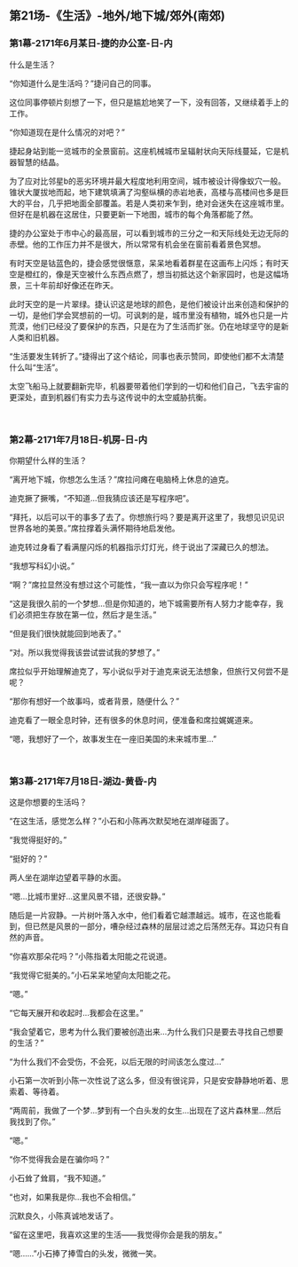 ## 第21场-《生活》-地外/地下城/郊外(南郊)

### 第1幕-2171年6月某日-捷的办公室-日-内

什么是生活？

“你知道什么是生活吗？”捷问自己的同事。

这位同事停顿片刻想了一下，但只是尴尬地笑了一下，没有回答，又继续着手上的工作。

“你知道现在是什么情况的对吧？”

捷起身站到能一览城市的全景窗前。这座机械城市呈辐射状向天际线蔓延，它是机器智慧的结晶。

为了应对比邻星b的恶劣环境并最大程度地利用空间，城市被设计得像蚁穴一般。锥状大厦拔地而起，地下建筑填满了沟壑纵横的赤岩地表，高楼与高楼间也多是巨大的平台，几乎把地面全部覆盖。若是人类初来乍到，绝对会迷失在这座城市里。但好在是机器在这居住，只要更新一下地图，城市的每个角落都能了然。

捷的办公室处于市中心的最高层，可以看到城市的三分之一和天际线处无边无际的赤壁。他的工作压力并不是很大，所以常常有机会坐在窗前看着景色冥想。

有时天空是钴蓝色的，捷会感觉很惬意，呆呆地看着群星在这画布上闪烁；有时天空是橙红的，像是天空被什么东西点燃了，想当初抵达这个新家园时，也是这幅场景，三十年前却好像还在昨天。

此时天空的是一片翠绿。捷认识这是地球的颜色，是他们被设计出来创造和保护的一切，是他们学会冥想前的一切。可讽刺的是，城市里没有植物，城外也只是一片荒漠，他们已经没了要保护的东西，只是在为了生活而扩张。仍在地球坚守的是新人类和旧机器。

“生活要发生转折了。”捷得出了这个结论，同事也表示赞同，即使他们都不太清楚什么叫“生活”。

太空飞船马上就要翻新完毕，机器要带着他们学到的一切和他们自己，飞去宇宙的更深处，直到机器们有实力去与这传说中的太空威胁抗衡。

<br>

### 第2幕-2171年7月18日-机房-日-内

你期望什么样的生活？

“离开地下城，你想怎么生活？”席拉问瘫在电脑椅上休息的迪克。

迪克撅了撅嘴，“不知道…但我猜应该还是写程序吧”。

“拜托，以后可以干的事多了去了。你想旅行吗？要是离开这里了，我想见识见识世界各地的美景。”席拉撑着头满怀期待地启发他。

迪克转过身看了看满屋闪烁的机器指示灯灯光，终于说出了深藏已久的想法。

“我想写科幻小说。”

“啊？”席拉显然没有想过这个可能性，“我一直以为你只会写程序呢！”

“这是我很久前的一个梦想…但是你知道的，地下城需要所有人努力才能幸存，我们必须把生存放在第一位，然后才是生活。”

“但是我们很快就能回到地表了。”

“对。所以我觉得我该尝试尝试我的梦想了。”

席拉似乎开始理解迪克了，写小说似乎对于迪克来说无法想象，但旅行又何尝不是呢？

“那你有想好一个故事吗，或者背景，随便什么？”

迪克看了一眼全息时钟，还有很多的休息时间，便准备和席拉娓娓道来。

“嗯，我想好了一个，故事发生在一座旧美国的未来城市里…”

<br>

### 第3幕-2171年7月18日-湖边-黄昏-内

这是你想要的生活吗？

“在这生活，感觉怎么样？”小石和小陈再次默契地在湖岸碰面了。

“我觉得挺好的。”

“挺好的？”

两人坐在湖岸边望着平静的水面。

“嗯…比城市里好…这里风景不错，还很安静。”

随后是一片寂静。一片树叶落入水中，他们看着它越漂越远。城市，在这也能看到，但已然是风景的一部分，嘈杂经过森林的层层过滤之后荡然无存。耳边只有自然的声音。

“你喜欢那朵花吗？”小陈指着太阳能之花说道。

“我觉得它挺美的。”小石呆呆地望向太阳能之花。

“嗯。”

“它每天展开和收起时…我都会在这里。”

“我会望着它，思考为什么我们要被创造出来…为什么我们只是要去寻找自己想要的生活？”

“为什么我们不会受伤，不会死，以后无限的时间该怎么度过…”

小石第一次听到小陈一次性说了这么多，但没有很诧异，只是安安静静地听着、思索着、等待着。

“两周前，我做了一个梦…梦到有一个白头发的女生…出现在了这片森林里…然后我找到了你。”

“嗯。”

“你不觉得我会是在骗你吗？”

小石耸了耸肩，“我不知道。”

“也对，如果我是你…我也不会相信。”

沉默良久，小陈真诚地发话了。

“留在这里吧，我喜欢这里的生活——我觉得你会是我的朋友。”

“嗯……”小石捧了捧雪白的头发，微微一笑。
